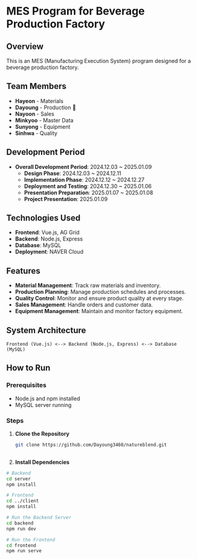 # MES Program for Beverage Production Factory

## Overview  
This is an MES (Manufacturing Execution System) program designed for a beverage production factory.  

## Team Members  
- **Hayeon** - Materials  
- **Dayoung** - Production 👩
- **Nayoon** - Sales
- **Minkyoo** - Master Data  
- **Sunyong** - Equipment  
- **Sinhwa** - Quality

## Development Period  
- **Overall Development Period**: 2024.12.03 ~ 2025.01.09  
  - **Design Phase**: 2024.12.03 ~ 2024.12.11  
  - **Implementation Phase**: 2024.12.12 ~ 2024.12.27  
  - **Deployment and Testing**: 2024.12.30 ~ 2025.01.06  
  - **Presentation Preparation**: 2025.01.07 ~ 2025.01.08  
  - **Project Presentation**: 2025.01.09  

## Technologies Used  
- **Frontend**: Vue.js, AG Grid
- **Backend**: Node.js, Express  
- **Database**: MySQL
- **Deployment**: NAVER Cloud
## Features  
- **Material Management**: Track raw materials and inventory.  
- **Production Planning**: Manage production schedules and processes.  
- **Quality Control**: Monitor and ensure product quality at every stage.  
- **Sales Management**: Handle orders and customer data.  
- **Equipment Management**: Maintain and monitor factory equipment.  

## System Architecture  
```plaintext
Frontend (Vue.js) <--> Backend (Node.js, Express) <--> Database (MySQL)
```

## How to Run

### Prerequisites
- Node.js and npm installed
- MySQL server running

### Steps
1. **Clone the Repository**  
   ```bash
   git clone https://github.com/Dayoung3460/natureblend.git
  
2. **Install Dependencies**
  ```bash
  # Backend
  cd server
  npm install
  
  # Frontend
  cd ../client
  npm install
  
  # Run the Backend Server
  cd backend
  npm run dev

  # Run the Frontend
  cd frontend
  npm run serve
  ```



